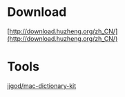 # Download
[http://download.huzheng.org/zh_CN/](http://download.huzheng.org/zh_CN/)

# Tools 
[jjgod/mac-dictionary-kit](https://github.com/jjgod/mac-dictionary-kit)
